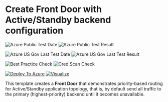 # Create Front Door with Active/Standby backend configuration

![Azure Public Test Date](https://azurequickstartsservice.blob.core.windows.net/badges/201-front-door-priority-lb/PublicLastTestDate.svg)
![Azure Public Test Result](https://azurequickstartsservice.blob.core.windows.net/badges/201-front-door-priority-lb/PublicDeployment.svg)

![Azure US Gov Last Test Date](https://azurequickstartsservice.blob.core.windows.net/badges/201-front-door-priority-lb/FairfaxLastTestDate.svg)
![Azure US Gov Last Test Result](https://azurequickstartsservice.blob.core.windows.net/badges/201-front-door-priority-lb/FairfaxDeployment.svg)

![Best Practice Check](https://azurequickstartsservice.blob.core.windows.net/badges/201-front-door-priority-lb/BestPracticeResult.svg)
![Cred Scan Check](https://azurequickstartsservice.blob.core.windows.net/badges/201-front-door-priority-lb/CredScanResult.svg)

[![Deploy To Azure](https://raw.githubusercontent.com/fathym-it/azure-quickstart-templates/master/1-CONTRIBUTION-GUIDE/images/deploytoazure.svg?sanitize=true)](https://portal.azure.com/#create/Microsoft.Template/uri/https%3A%2F%2Fraw.githubusercontent.com%2Ffathym-it%2Fazure-quickstart-templates%2Fmaster%2F201-front-door-priority-lb%2Fazuredeploy.json)  [![Visualize](https://raw.githubusercontent.com/fathym-it/azure-quickstart-templates/master/1-CONTRIBUTION-GUIDE/images/visualizebutton.svg?sanitize=true)](http://armviz.io/#/?load=https%3A%2F%2Fraw.githubusercontent.com%2Ffathym-it%2Fazure-quickstart-templates%2Fmaster%2F201-front-door-priority-lb%2Fazuredeploy.json)

This template creates a **Front Door** that demonstrates priority-based routing for Active/Standby application topology, that is, by default send all traffic to the primary (highest-priority) backend until it becomes unavailable.


